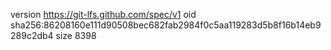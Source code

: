 version https://git-lfs.github.com/spec/v1
oid sha256:86208160e111d90508bec682fab2984f0c5aa119283d5b8f16b14eb9289c2db4
size 8398
